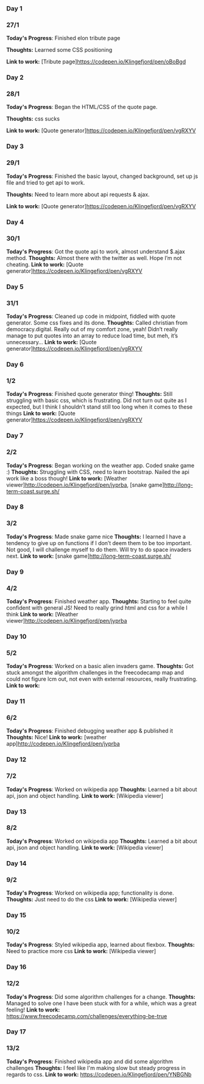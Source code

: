 
### Day 1 
### 27/1

**Today's Progress**: Finished elon tribute page

**Thoughts:** Learned some CSS positioning

**Link to work:** [Tribute page]https://codepen.io/Klingefjord/pen/oBoBgd



### Day 2 
### 28/1

**Today's Progress**: Began the HTML/CSS of the quote page.

**Thoughts:** css sucks

**Link to work:** [Quote generator]https://codepen.io/Klingefjord/pen/vgRXYV



### Day 3 
### 29/1

**Today's Progress**: Finished the basic layout, changed background, set up js file and tried to get api to work.

**Thoughts:** Need to learn more about api requests & ajax.

**Link to work:** [Quote generator]https://codepen.io/Klingefjord/pen/vgRXYV



### Day 4 
### 30/1

**Today's Progress**: Got the quote api to work, almost understand $.ajax method.
**Thoughts:** Almost there with the twitter as well. Hope I’m not cheating.
**Link to work:** [Quote generator]https://codepen.io/Klingefjord/pen/vgRXYV



### Day 5 
### 31/1

**Today's Progress**: Cleaned up code in midpoint, fiddled with quote generator. Some css fixes and its done.
**Thoughts:** Called christian from democracy.digital. Really out of my comfort zone, yeah!
Didn’t really manage to put quotes into an array to reduce load time, but meh, it’s unnecessary…
**Link to work:** [Quote generator]https://codepen.io/Klingefjord/pen/vgRXYV



### Day 6 
### 1/2

**Today's Progress**: Finished quote generator thing!
**Thoughts:** Still struggling with basic css, which is frustrating. Did not turn out quite as I expected, but I think I shouldn’t stand still too long when it comes to these things
**Link to work:** [Quote generator]https://codepen.io/Klingefjord/pen/vgRXYV



### Day 7 
### 2/2

**Today's Progress**: Began working on the weather app. Coded snake game :)
**Thoughts:** Struggling with CSS, need to learn bootstrap. Nailed the api work like a boss though!
**Link to work:** [Weather viewer]http://codepen.io/Klingefjord/pen/jyprba, [snake game]http://long-term-coast.surge.sh/



### Day 8 
### 3/2

**Today's Progress**: Made snake game nice
**Thoughts:** I learned I have a tendency to give up on functions if I don’t deem them to be too important. Not good, I will challenge myself to do them.
Will try to do space invaders next.
**Link to work:** [snake game]http://long-term-coast.surge.sh/
 
 
 
### Day 9 
### 4/2

**Today's Progress**: Finished weather app.
**Thoughts:** Starting to feel quite confident with general JS! Need to really grind html and css for a while I think
**Link to work:** [Weather viewer]http://codepen.io/Klingefjord/pen/jyprba



### Day 10 
### 5/2

**Today's Progress**: Worked on a basic alien invaders game.
**Thoughts:** Got stuck amongst the algorithm challenges in the freecodecamp map and could not figure lcm out, not even with external resources, really frustrating.
**Link to work:**



### Day 11 
### 6/2

**Today's Progress**: Finished debugging weather app & published it
**Thoughts:** Nice!
**Link to work:** [weather app]http://codepen.io/Klingefjord/pen/jyprba



### Day 12 
### 7/2

**Today's Progress**: Worked on wikipedia app
**Thoughts:** Learned a bit about api, json and object handling.
**Link to work:** [Wikipedia viewer]



### Day 13 
### 8/2

**Today's Progress**: Worked on wikipedia app
**Thoughts:** Learned a bit about api, json and object handling.
**Link to work:** [Wikipedia viewer]


### Day 14 
### 9/2

**Today's Progress**: Worked on wikipedia app; functionality is done.
**Thoughts:** Just need to do the css
**Link to work:** [Wikipedia viewer]

### Day 15
### 10/2

**Today's Progress**: Styled wikipedia app, learned about flexbox.
**Thoughts:** Need to practice more css
**Link to work:** [Wikipedia viewer]

### Day 16
### 12/2

**Today's Progress**: Did some algorithm challenges for a change. 
**Thoughts:** Managed to solve one I have been stuck with for a while, which was a great feeling!
**Link to work:** https://www.freecodecamp.com/challenges/everything-be-true

### Day 17
### 13/2

**Today's Progress**: Finished wikipedia app and did some algorithm challenges 
**Thoughts:** I feel like I'm making slow but steady progress in regards to css.
**Link to work:** https://codepen.io/Klingefjord/pen/YNBGNb


